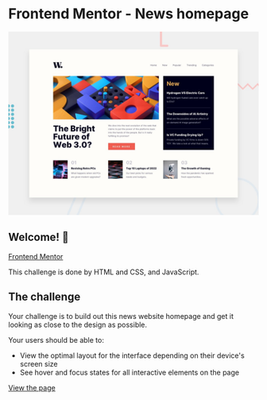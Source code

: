 # Frontend Mentor - News homepage

![Design preview for the News homepage coding challenge](./design/desktop-preview.jpg)

## Welcome! 👋


[Frontend Mentor](https://www.frontendmentor.io)

This challenge is done by HTML and CSS, and  JavaScript.

## The challenge

Your challenge is to build out this news website homepage and get it looking as close to the design as possible.


Your users should be able to:

- View the optimal layout for the interface depending on their device's screen size
- See hover and focus states for all interactive elements on the page




[View the page](    https://news-homepage-bysapientia.netlify.app/    )